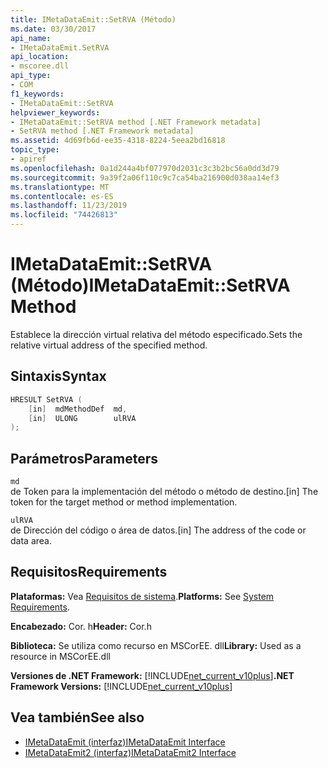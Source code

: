 ```yaml
---
title: IMetaDataEmit::SetRVA (Método)
ms.date: 03/30/2017
api_name:
- IMetaDataEmit.SetRVA
api_location:
- mscoree.dll
api_type:
- COM
f1_keywords:
- IMetaDataEmit::SetRVA
helpviewer_keywords:
- IMetaDataEmit::SetRVA method [.NET Framework metadata]
- SetRVA method [.NET Framework metadata]
ms.assetid: 4d69fb6d-ee35-4318-8224-5eea2bd16818
topic_type:
- apiref
ms.openlocfilehash: 0a1d244a4bf077970d2031c3c3b2bc56a0dd3d79
ms.sourcegitcommit: 9a39f2a06f110c9c7ca54ba216900d038aa14ef3
ms.translationtype: MT
ms.contentlocale: es-ES
ms.lasthandoff: 11/23/2019
ms.locfileid: "74426813"
---
```

# <a name="imetadataemitsetrva-method"></a><span data-ttu-id="bde59-102">IMetaDataEmit::SetRVA (Método)</span><span class="sxs-lookup"><span data-stu-id="bde59-102">IMetaDataEmit::SetRVA Method</span></span>
<span data-ttu-id="bde59-103">Establece la dirección virtual relativa del método especificado.</span><span class="sxs-lookup"><span data-stu-id="bde59-103">Sets the relative virtual address of the specified method.</span></span>  
  
## <a name="syntax"></a><span data-ttu-id="bde59-104">Sintaxis</span><span class="sxs-lookup"><span data-stu-id="bde59-104">Syntax</span></span>  
  
```cpp  
HRESULT SetRVA (  
    [in]  mdMethodDef  md,   
    [in]  ULONG        ulRVA   
);  
```  
  
## <a name="parameters"></a><span data-ttu-id="bde59-105">Parámetros</span><span class="sxs-lookup"><span data-stu-id="bde59-105">Parameters</span></span>  
 `md`  
 <span data-ttu-id="bde59-106">de Token para la implementación del método o método de destino.</span><span class="sxs-lookup"><span data-stu-id="bde59-106">[in] The token for the target method or method implementation.</span></span>  
  
 `ulRVA`  
 <span data-ttu-id="bde59-107">de Dirección del código o área de datos.</span><span class="sxs-lookup"><span data-stu-id="bde59-107">[in] The address of the code or data area.</span></span>  
  
## <a name="requirements"></a><span data-ttu-id="bde59-108">Requisitos</span><span class="sxs-lookup"><span data-stu-id="bde59-108">Requirements</span></span>  
 <span data-ttu-id="bde59-109">**Plataformas:** Vea [Requisitos de sistema](../../../../docs/framework/get-started/system-requirements.md).</span><span class="sxs-lookup"><span data-stu-id="bde59-109">**Platforms:** See [System Requirements](../../../../docs/framework/get-started/system-requirements.md).</span></span>  
  
 <span data-ttu-id="bde59-110">**Encabezado:** Cor. h</span><span class="sxs-lookup"><span data-stu-id="bde59-110">**Header:** Cor.h</span></span>  
  
 <span data-ttu-id="bde59-111">**Biblioteca:** Se utiliza como recurso en MSCorEE. dll</span><span class="sxs-lookup"><span data-stu-id="bde59-111">**Library:** Used as a resource in MSCorEE.dll</span></span>  
  
 <span data-ttu-id="bde59-112">**Versiones de .NET Framework:** [!INCLUDE[net_current_v10plus](../../../../includes/net-current-v10plus-md.md)]</span><span class="sxs-lookup"><span data-stu-id="bde59-112">**.NET Framework Versions:** [!INCLUDE[net_current_v10plus](../../../../includes/net-current-v10plus-md.md)]</span></span>  
  
## <a name="see-also"></a><span data-ttu-id="bde59-113">Vea también</span><span class="sxs-lookup"><span data-stu-id="bde59-113">See also</span></span>

- [<span data-ttu-id="bde59-114">IMetaDataEmit (interfaz)</span><span class="sxs-lookup"><span data-stu-id="bde59-114">IMetaDataEmit Interface</span></span>](../../../../docs/framework/unmanaged-api/metadata/imetadataemit-interface.md)
- [<span data-ttu-id="bde59-115">IMetaDataEmit2 (interfaz)</span><span class="sxs-lookup"><span data-stu-id="bde59-115">IMetaDataEmit2 Interface</span></span>](../../../../docs/framework/unmanaged-api/metadata/imetadataemit2-interface.md)
